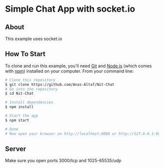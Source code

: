 # Simple Chat App with socket.io

## About

This example uses socket.io

## How To Start

To clone and run this example, you'll need [Git](https://git-scm.com) and [Node.js](https://nodejs.org/en/download/) (which comes with [npm](http://npmjs.com)) installed on your computer. From your command line:

```bash
# Clone this repository
$ git clone https://github.com/Anas-Altaf/Nit-Chat
# Go into the repository
$ cd Nit-Chat

# Install dependencies
$ npm install

# Start the app
$ npm start

# Done
# Now open your browser on http://localhost:8080 or http://127.0.0.1:8080
```

## Server

Make sure you open ports 3000/tcp and 1025-65535/udp
